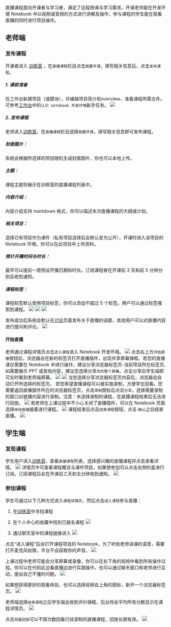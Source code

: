 直播课程面向开课者与学习者，满足了远程授课与学习需求。开课老师能在开发环境 Notebook 中以视频或音频的方式进行讲解及操作，参与课程的学生能在观看直播的同时进行项目操作。
## 老师端
### 发布课程
开课者进入 [训练营](https://momodel.cn/classroom) ，在`直播课程`栏目点击`我要开课`，填写相关信息后，点击`发布课程`。
##### 1. 课前准备
在工作台新建项目（或模块），并编辑项目简介和overview，准备课程所需文件。可参考[工作台](https://momodel.cn/workspace?tab=app)中的`认识 notebook 开发环境`新手任务。
![](https://imgbed.momodel.cn/xinjianxiangmuxinshoujiaocheng.png)
##### 2. 发布课程
老师进入[训练营](https://momodel.cn/classroom)，在`直播课程`栏目选择`我要开课`，填写相关信息即可发布课程。
##### 封面图片：
系统会根据所选择的项目随机生成封面图片，你也可以本地上传。
##### 主题：
课程主题将展示在训练营的直播课程列表中。
##### 内容介绍：
内容介绍支持 markdown 格式，你可以描述本次直播课程的大纲或计划。
##### 相关项目：
选择已有项目作为课件（私有项目选择后会默认变为公开），开课时进入该项目的 Notebook 环境，你可以在此项目中上传资料。
##### 预计开播时间与时长：
最早可以提前一周预设开播日期和时长。订阅课程者在开课前 3 天和前 5 分钟分别会收到通知。
##### 课程标签：
课程标签默认使用项目标签，你可以添加不超过 5 个标签。用户可以通过标签搜索到课程。
![](https://imgbed.momodel.cn/woyaokaike.png)
![](https://imgbed.momodel.cn/xinjainkecheng.png)
![](https://imgbed.momodel.cn/kechengfabuchengong.png)

发布成功后系统会默认在[讨论](https://momodel.cn/discussion)页面发布关于直播的话题，其他用户可以对直播内容进行提问和评论。
![](https://imgbed.momodel.cn/zhibotaolun.png)
#### 开始直播
老师通过课程详情页点击`进入课程`进入 Notebook 开发环境。
![](https://imgbed.momodel.cn/jinrukechengxiagnqingye.png)
点击右上方`开始直播`按钮后，浏览器会在新的标签页打开直播插件，出现共享屏幕弹框。若您的直播课仅需要在 Notebook 中进行操作，建议分享浏览器标签页-当前项目所在标签页,如需要展示 PPT 或其他内容，建议您选择分享`您的整个屏幕`。点击分享后学生端即可实时看到老师端屏幕。
![](https://imgbed.momodel.cn/dianjikaishizhibo.png)
![](https://imgbed.momodel.cn/chromebiaoqianye.png)
当您选择分享浏览器标签页内容后，浏览器会自动打开所选择的标签页。
若您希望直播课程可以被实施录制，方便学生回看。您需要返回直播插件所在的浏览器标签页，点击`录制`图标后点击`分享`，选择需要录制的窗口对直播内容进行录制。注意：未选择录制的课程，在直播课程结束后无法进行回放。
![](https://imgbed.momodel.cn/luzhizhibo.png)
若老师在上课过程中不小心关闭了直播插件，可以在 Notebook 页面选择`继续直播`接着进行课程。
![](https://imgbed.momodel.cn/jixuzhibo.png)
课程结束后点击`结束课程`按钮，点击 `确认`之后结束直播。
![](https://imgbed.momodel.cn/jieshuzhibo.png)


## 学生端
###  发现课程
学生用户进入[训练营](https://momodel.cn/classroom)，查看`直播课程`列表，选择感兴趣的直播课程并点击查看详情。
![](https://imgbed.momodel.cn/liulanzhibokecheng.png)
详情页中可查看课程概览与课件项目，如果想参加可以点击右侧的星进行订阅。订阅课程后会在开课前三天和五分钟收到通知。
![](https://imgbed.momodel.cn/xueshengdingyue.png)
### 参加课程
学生可通过以下几种方式进入`课程详情页`，然后点击`进入课程`参与直播：
1. 在[训练营](https://momodel.cn/classroom)中寻找课程

2. 在个人中心的收藏中找到已报名课程
![](https://imgbed.momodel.cn/shoucangdekecheng.png)

3. 通过聊天室中的课程链接进入
![](https://imgbed.momodel.cn/laiotianshi.png)

点击“进入课程”后会打开课程项目的 Notebook，为了听到老师讲课的语音，需要打开麦克风权限，平台不会获取你的声音。
![](https://imgbed.momodel.cn/micphone.png)

上课过程中老师可能会分享屏幕或录像，你可以在右下角的视频中看到所有操作过程。你可以在代码区边看直播边进行实践操作，也可以通过聊天窗口和老师进行互动，提出自己不懂的问题。
![](https://imgbed.momodel.cn/fayan.png)

如果想获得更好的观看体验，也可以选择视频右上角的图标，新开一个浏览器标签页。
![](https://imgbed.momodel.cn/xinbiaoqianyedakai.png)

老师端选择`结束课程`之后学生端会收到评价弹框，后台将会平均所有分数显示在课程详情页。
![](https://imgbed.momodel.cn/kechengfabuchengong.png)

点击`观看回放`可以不限次数回看已经录制的直播课程，回放长期有效。
![](https://imgbed.momodel.cn/huifangxiaochaugn.png)
